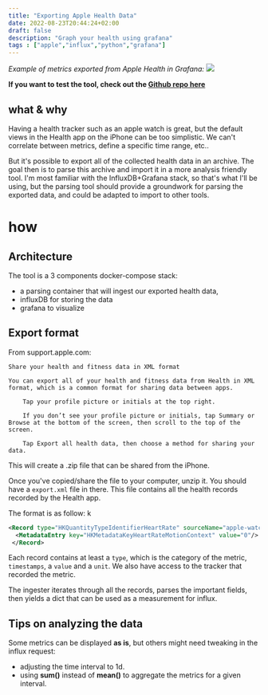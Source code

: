 ```yaml
---
title: "Exporting Apple Health Data"
date: 2022-08-23T20:44:24+02:00
draft: false
description: "Graph your health using grafana"
tags : ["apple","influx","python","grafana"]
---
```


_Example of metrics exported from Apple Health in Grafana:_
![](https://github.com/k0rventen/apple-health-grafana/raw/main/example.png)


__If you want to test the tool, check out the [Github repo here](https://github.com/k0rventen/apple-health-grafana)__

## what & why

Having a health tracker such as an apple watch is great, but the default views in the Health app on the iPhone can be too simplistic. We can't correlate between metrics, define a specific time range, etc.. 

But it's possible to export all of the collected health data in an archive. The goal then is to parse this archive and import it in a more analysis friendly tool. I'm most familiar with the InfluxDB+Grafana stack, so that's what I'll be using, but the parsing tool should provide a groundwork for parsing the exported data, and could be adapted to import to other tools.



# how


## Architecture

The tool is a 3 components docker-compose stack:
- a parsing container that will ingest our exported health data,
- influxDB for storing the data
- grafana to visualize

## Export format

From support.apple.com:
```
Share your health and fitness data in XML format

You can export all of your health and fitness data from Health in XML format, which is a common format for sharing data between apps.

    Tap your profile picture or initials at the top right.

    If you don’t see your profile picture or initials, tap Summary or Browse at the bottom of the screen, then scroll to the top of the screen.

    Tap Export all health data, then choose a method for sharing your data.
```

This will create a .zip file that can be shared from the iPhone.

Once you've copied/share the file to your computer, unzip it. You should have a `export.xml` file in there.
This file contains all the health records recorded by the Health app.

The format is as follow:
k
```xml
<Record type="HKQuantityTypeIdentifierHeartRate" sourceName="apple-watch" sourceVersion="8.7" device="&lt;&lt;HKDevice: 0x2803d9810&gt;, name:Apple Watch, manufacturer:Apple Inc., model:Watch, hardware:Watch3,4, software:8.7&gt;" unit="count/min" creationDate="2022-07-26 17:28:52 +0200" startDate="2022-07-26 17:22:58 +0200" endDate="2022-07-26 17:22:58 +0200" value="73">
  <MetadataEntry key="HKMetadataKeyHeartRateMotionContext" value="0"/>
 </Record>
```

Each record contains at least a `type`, which is the category of the metric, `timestamps`, a `value` and a `unit`. We also have access to the tracker that recorded the metric.

The ingester iterates through all the records, parses the important fields, then yields a dict that can be used as a measurement for influx.


## Tips on analyzing the data

Some metrics can be displayed __as is__, but others might need tweaking in the influx request:
- adjusting the time interval to 1d.
- using __sum()__ instead of __mean()__ to aggregate the metrics for a given interval.
